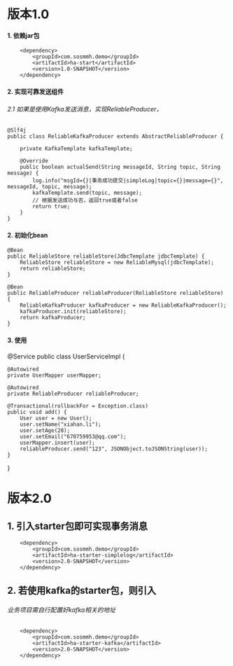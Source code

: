 # 版本1.0
#### 1. 依赖jar包
        <dependency>
            <groupId>com.sosmmh.demo</groupId>
            <artifactId>ha-start</artifactId>
            <version>1.0-SNAPSHOT</version>
        </dependency>

#### 2. 实现可靠发送组件
###### 2.1 如果是使用Kafka发送消息，实现ReliableProducer，
    @Slf4j
    public class ReliableKafkaProducer extends AbstractReliableProducer {
        
        private KafkaTemplate kafkaTemplate;
        
        @Override
        public boolean actualSend(String messageId, String topic, String message) {
            log.info("msgId={}|事务成功提交|simpleLog|topic={}|message={}", messageId, topic, message);
            kafkaTemplate.send(topic, message);
            // 根据发送成功与否，返回true或者false
            return true;
        }
    }

#### 2. 初始化bean
    @Bean
    public ReliableStore reliableStore(JdbcTemplate jdbcTemplate) {
        ReliableStore reliableStore = new ReliableMysql(jdbcTemplate);
        return reliableStore;
    }

    @Bean
    public ReliableProducer reliableProducer(ReliableStore reliableStore) {
        ReliableKafkaProducer kafkaProducer = new ReliableKafkaProducer();
        kafkaProducer.init(reliableStore);
        return kafkaProducer;
    }

#### 3. 使用
@Service
public class UserServiceImpl {

    @Autowired
    private UserMapper userMapper;

    @Autowired
    private ReliableProducer reliableProducer;

    @Transactional(rollbackFor = Exception.class)
    public void add() {
        User user = new User();
        user.setName("xiahan.li");
        user.setAge(28);
        user.setEmail("670759953@qq.com");
        userMapper.insert(user);
        reliableProducer.send("123", JSONObject.toJSONString(user));
    }
}


# 版本2.0
## 1. 引入starter包即可实现事务消息
        <dependency>
            <groupId>com.sosmmh.demo</groupId>
            <artifactId>ha-starter-simplelog</artifactId>
            <version>2.0-SNAPSHOT</version>
        </dependency>
## 2. 若使用kafka的starter包，则引入
###### 业务项目需自行配置好kafka相关的地址
        <dependency>
            <groupId>com.sosmmh.demo</groupId>
            <artifactId>ha-starter-kafka</artifactId>
            <version>2.0-SNAPSHOT</version>
        </dependency>
